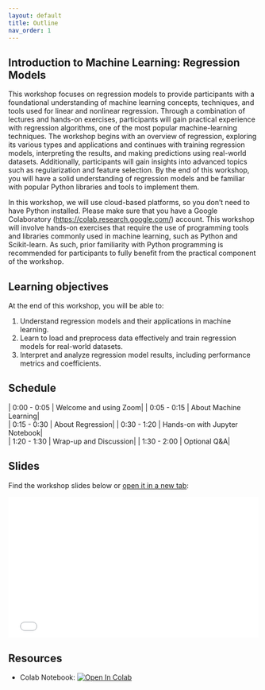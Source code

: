 ```yaml
---
layout: default
title: Outline
nav_order: 1
---
```


## Introduction to Machine Learning: Regression Models

This workshop focuses on regression models to provide participants with a foundational understanding of machine learning concepts, techniques, and tools used for linear and nonlinear regression. Through a combination of lectures and hands-on exercises, participants will gain practical experience with regression algorithms, one of the most popular machine-learning techniques. The workshop begins with an overview of regression, exploring its various types and applications and continues with training regression models, interpreting the results, and making predictions using real-world datasets. Additionally, participants will gain insights into advanced topics such as regularization and feature selection. By the end of this workshop, you will have a solid understanding of regression models and be familiar with popular Python libraries and tools to implement them.

In this workshop, we will use cloud-based platforms, so you don’t need to have Python installed. Please make sure that you have a Google Colaboratory (https://colab.research.google.com/) account. This workshop will involve hands-on exercises that require the use of programming tools and libraries commonly used in machine learning, such as Python and Scikit-learn. As such, prior familiarity with Python programming is recommended for participants to fully benefit from the practical component of the workshop.

## Learning objectives

At the end of this workshop, you will be able to:
1. Understand regression models and their applications in machine learning.
2. Learn to load and preprocess data effectively and train regression models for real-world datasets.
3. Interpret and analyze regression model results, including performance metrics and coefficients. 

## Schedule

| 0:00 - 0:05 | Welcome and using Zoom|
| 0:05 - 0:15 | About Machine Learning|  
| 0:15 - 0:30 | About Regression|
| 0:30 - 1:20 | Hands-on with Jupyter Notebook|   
| 1:20 - 1:30 | Wrap-up and Discussion|
| 1:30 - 2:00 | Optional Q&A|

## Slides
Find the workshop slides below or <a href="slides/introduction.html" target="_blank">open it in a new tab</a>:

<div style="overflow: hidden;
  padding-top: 56.25%;
  position: relative">
  <iframe src="slides/introduction.html" title="demo embedded slide deck" scrolling="no" frameborder="0"
    style="border: 0;
   height: 100%;
   left: 0;
   position: absolute;
   top: 0;
   width: 100%;">
   <p>Your browser does not support iframes.</p>
 </iframe>
</div>

## Resources
* Colab Notebook: <a target="_blank" href="https://colab.research.google.com/github/ubc-library-rc/intro-machine-learning/blob/main/Examples/Regression_examples.ipynb">
  <img src="https://colab.research.google.com/assets/colab-badge.svg" alt="Open In Colab"/>
</a>

